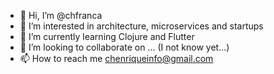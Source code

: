 - 👋 Hi, I’m @chfranca
- 👀 I’m interested in architecture, microservices and startups
- 🌱 I’m currently learning Clojure and Flutter
- 💞️ I’m looking to collaborate on ... (I not know yet...)
- 📫 How to reach me chenriqueinfo@gmail.com

<!---
chfranca/chfranca is a ✨ special ✨ repository because its `README.md` (this file) appears on your GitHub profile.
You can click the Preview link to take a look at your changes.
--->
